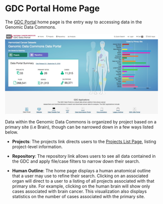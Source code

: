 # GDC Portal Home Page

The [GDC Portal](https://gdc-portal-staging.datacommons.io) home page is the entry way to accessing data in the Genomic Data Commons.  

[![GDC Home Page](images/GDC-Home-Page.png)](images/GDC-Home-Page.png "Click to see the full image.")

Data within the Genomic Data Commons is organized by project based on a primary site (i.e Brain), though can be narrowed down in a few ways listed below.

* __Projects__: The projects link directs users to the [Projects List Page](ProjectListPage.md), listing project-level information.

* __Repository__: The repository link allows users to see all data contained in the GDC and apply file/case filters to narrow down their search.

* __Human Outline__: The home page displays a human anatomical outline that a user may use to refine their search. Clicking on an associated organ will direct to a user to a listing of all projects associated with that primary site. For example, clicking on the human brain will show only cases associated with brain cancer.  This visualization also displays statistics on the number of cases associated with the primary site.

